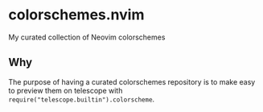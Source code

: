 # colorschemes.nvim
My curated collection of Neovim colorschemes

## Why
The purpose of having a curated colorschemes repository is to make easy to preview them on telescope with `require("telescope.builtin").colorscheme`.
